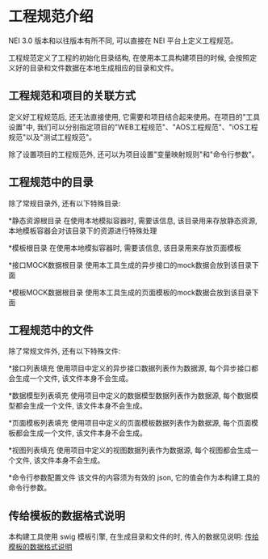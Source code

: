 # 工程规范介绍

NEI 3.0 版本和以往版本有所不同, 可以直接在 NEI 平台上定义工程规范。

工程规范定义了工程的初始化目录结构, 在使用本工具构建项目的时候, 会按照定义好的目录和文件数据在本地生成相应的目录和文件。

## 工程规范和项目的关联方式
定义好工程规范后, 还无法直接使用, 它需要和项目结合起来使用。在项目的"工具设置"中, 我们可以分别指定项目的"WEB工程规范"、"AOS工程规范"、"iOS工程规范"以及"测试工程规范"。

除了设置项目的工程规范外, 还可以为项目设置"变量映射规则"和"命令行参数"。

## 工程规范中的目录
除了常规目录外, 还有以下特殊目录:

*静态资源根目录
在使用本地模拟容器时, 需要该信息, 该目录用来存放静态资源, 本地模板容器会对该目录下的资源进行特殊处理

*模板根目录
在使用本地模拟容器时, 需要该信息, 该目录用来存放页面模板

*接口MOCK数据根目录
使用本工具生成的异步接口的mock数据会放到该目录下面

*模板MOCK数据根目录
使用本工具生成的页面模板的mock数据会放到该目录下面

## 工程规范中的文件
除了常规文件外, 还有以下特殊文件:

*接口列表填充
使用项目中定义的异步接口数据列表作为数据源, 每个异步接口都会生成一个文件, 该文件本身不会生成。

*数据模型列表填充
使用项目中定义的数据模型数据列表作为数据源, 每个数据模型都会生成一个文件, 该文件本身不会生成。

*页面模板列表填充
使用项目中定义的页面模板数据列表作为数据源, 每个页面模板都会生成一个文件, 该文件本身不会生成。

*视图列表填充
使用项目中定义的视图数据列表作为数据源, 每个视图都会生成一个文件, 该文件本身不会生成。

*命令行参数配置文件
该文件的内容须为有效的 json, 它的值会作为本构建工具的命令行参数。

## 传给模板的数据格式说明
本构建工具使用 swig 模板引擎, 在生成目录和文件的时, 传入的数据见说明: [传给模板的数据格式说明](./doc/传给模板的数据格式说明.md)